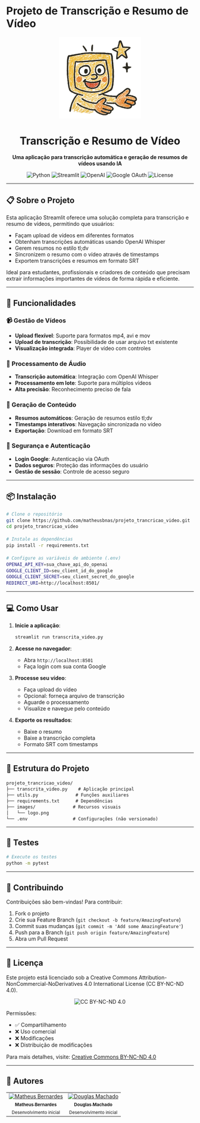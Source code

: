 # Projeto de Transcrição e Resumo de Vídeo

<div align="center">
  <img src="images/logo.png" alt="Logo do Projeto" width="220"/>
  <h1>Transcrição e Resumo de Vídeo</h1>
  <p><strong>Uma aplicação para transcrição automática e geração de resumos de vídeos usando IA</strong></p>
</div>

<div align="center">
  <img src="https://img.shields.io/badge/Python-3.7+-blue?style=for-the-badge&logo=python&logoColor=white" alt="Python"/>
  <img src="https://img.shields.io/badge/Streamlit-1.x-FF4B4B?style=for-the-badge&logo=streamlit&logoColor=white" alt="Streamlit"/>
  <img src="https://img.shields.io/badge/OpenAI-Whisper-412991?style=for-the-badge&logo=openai&logoColor=white" alt="OpenAI"/>
  <img src="https://img.shields.io/badge/OAuth-Google-4285F4?style=for-the-badge&logo=google&logoColor=white" alt="Google OAuth"/>
  <img src="https://img.shields.io/badge/License-CC%20BY--NC--ND%204.0-lightgrey?style=for-the-badge" alt="License"/>
</div>

---

## 📋 Sobre o Projeto

Esta aplicação Streamlit oferece uma solução completa para transcrição e resumo de vídeos, permitindo que usuários:

- Façam upload de vídeos em diferentes formatos
- Obtenham transcrições automáticas usando OpenAI Whisper
- Gerem resumos no estilo tl;dv
- Sincronizem o resumo com o vídeo através de timestamps
- Exportem transcrições e resumos em formato SRT

Ideal para estudantes, profissionais e criadores de conteúdo que precisam extrair informações importantes de vídeos de forma rápida e eficiente.

---

## 🚀 Funcionalidades

### 📹 Gestão de Vídeos
- **Upload flexível**: Suporte para formatos mp4, avi e mov
- **Upload de transcrição**: Possibilidade de usar arquivo txt existente
- **Visualização integrada**: Player de vídeo com controles

### 🎯 Processamento de Áudio
- **Transcrição automática**: Integração com OpenAI Whisper
- **Processamento em lote**: Suporte para múltiplos vídeos
- **Alta precisão**: Reconhecimento preciso de fala

### 📝 Geração de Conteúdo
- **Resumos automáticos**: Geração de resumos estilo tl;dv
- **Timestamps interativos**: Navegação sincronizada no vídeo
- **Exportação**: Download em formato SRT

### 🔐 Segurança e Autenticação
- **Login Google**: Autenticação via OAuth
- **Dados seguros**: Proteção das informações do usuário
- **Gestão de sessão**: Controle de acesso seguro

---

## 📦 Instalação

```bash
# Clone o repositório
git clone https://github.com/matheusbnas/projeto_trancricao_video.git
cd projeto_trancricao_video

# Instale as dependências
pip install -r requirements.txt

# Configure as variáveis de ambiente (.env)
OPENAI_API_KEY=sua_chave_api_do_openai
GOOGLE_CLIENT_ID=seu_client_id_do_google
GOOGLE_CLIENT_SECRET=seu_client_secret_do_google
REDIRECT_URI=http://localhost:8501/
```

---

## 💻 Como Usar

1. **Inicie a aplicação**:
   ```bash
   streamlit run transcrita_video.py
   ```

2. **Acesse no navegador**: 
   - Abra `http://localhost:8501`
   - Faça login com sua conta Google

3. **Processe seu vídeo**:
   - Faça upload do vídeo
   - Opcional: forneça arquivo de transcrição
   - Aguarde o processamento
   - Visualize e navegue pelo conteúdo

4. **Exporte os resultados**:
   - Baixe o resumo
   - Baixe a transcrição completa
   - Formato SRT com timestamps

---

## 📁 Estrutura do Projeto

```
projeto_trancricao_video/
├── transcrita_video.py    # Aplicação principal
├── utils.py              # Funções auxiliares
├── requirements.txt      # Dependências
├── images/              # Recursos visuais
│   └── logo.png
└── .env                 # Configurações (não versionado)
```

---

## 🧪 Testes

```bash
# Execute os testes
python -m pytest
```

---

## 🤝 Contribuindo

Contribuições são bem-vindas! Para contribuir:

1. Fork o projeto
2. Crie sua Feature Branch (`git checkout -b feature/AmazingFeature`)
3. Commit suas mudanças (`git commit -m 'Add some AmazingFeature'`)
4. Push para a Branch (`git push origin feature/AmazingFeature`)
5. Abra um Pull Request

---

## 📄 Licença

Este projeto está licenciado sob a Creative Commons Attribution-NonCommercial-NoDerivatives 4.0 International License (CC BY-NC-ND 4.0).

<div align="center">
  <img src="https://img.shields.io/badge/License-CC%20BY--NC--ND%204.0-lightgrey.svg" alt="CC BY-NC-ND 4.0"/>
</div>

Permissões:
- ✅ Compartilhamento
- ❌ Uso comercial
- ❌ Modificações
- ❌ Distribuição de modificações

Para mais detalhes, visite: [Creative Commons BY-NC-ND 4.0](http://creativecommons.org/licenses/by-nc-nd/4.0/)

---

## 👥 Autores

<table>
  <tr>
    <td align="center">
      <a href="https://github.com/matheusbnas">
        <img src="https://github.com/matheusbnas.png" width="100px;" alt="Matheus Bernardes"/>
        <br />
        <sub><b>Matheus Bernardes</b></sub>
      </a>
      <br />
      <sub>Desenvolvimento inicial</sub>
    </td>
    <td align="center">
      <a href="https://github.com/dougdotcon">
        <img src="https://github.com/dougdotcon.png" width="100px;" alt="Douglas Machado"/>
        <br />
        <sub><b>Douglas Machado</b></sub>
      </a>
      <br />
      <sub>Desenvolvimento inicial</sub>
    </td>
  </tr>
</table>

